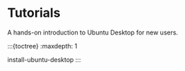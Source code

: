 # Tutorials

A hands-on introduction to Ubuntu Desktop for new users.


:::{toctree}
   :maxdepth: 1

install-ubuntu-desktop
:::

